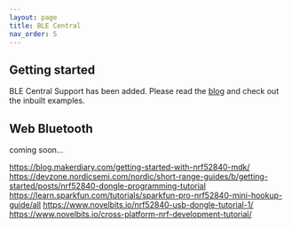 ```yaml
---
layout: page
title: BLE Central
nav_order: 5
---
```

## Getting started
BLE Central Support has been added. Please read the [blog](https://blog.arduino.cc/2019/08/27/ble-central-supported-added-to-arduinoble/) and check out the inbuilt examples.

## Web Bluetooth
coming soon...

https://blog.makerdiary.com/getting-started-with-nrf52840-mdk/
https://devzone.nordicsemi.com/nordic/short-range-guides/b/getting-started/posts/nrf52840-dongle-programming-tutorial
https://learn.sparkfun.com/tutorials/sparkfun-pro-nrf52840-mini-hookup-guide/all
https://www.novelbits.io/nrf52840-usb-dongle-tutorial-1/
https://www.novelbits.io/cross-platform-nrf-development-tutorial/
